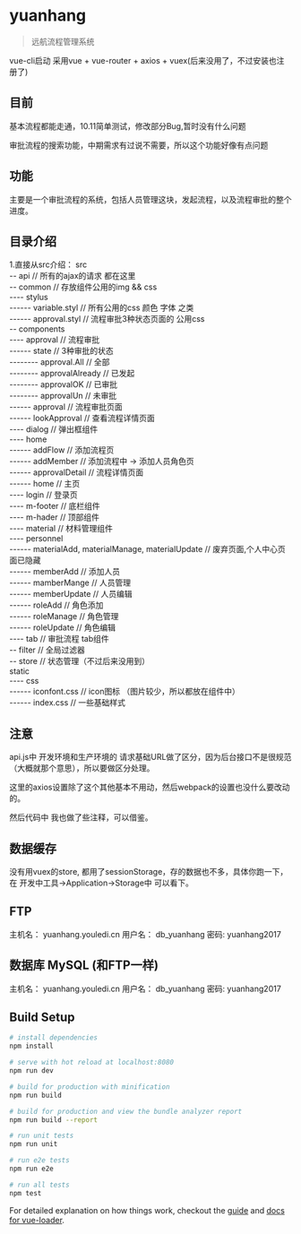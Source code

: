 # yuanhang

> 远航流程管理系统

vue-cli启动 采用vue + vue-router + axios + vuex(后来没用了，不过安装也注册了)

## 目前

基本流程都能走通，10.11简单测试，修改部分Bug,暂时没有什么问题

审批流程的搜索功能，中期需求有过说不需要，所以这个功能好像有点问题

## 功能

主要是一个审批流程的系统，包括人员管理这块，发起流程，以及流程审批的整个进度。

## 目录介绍

1.直接从src介绍：
src<br>
-- api // 所有的ajax的请求 都在这里<br>
-- common // 存放组件公用的img && css <br>
---- stylus<br>
------ variable.styl // 所有公用的css 颜色 字体 之类<br>
------ approval.styl // 流程审批3种状态页面的 公用css<br>
-- components<br>
---- approval // 流程审批<br>
------ state // 3种审批的状态<br>
-------- approval.All // 全部<br>
-------- approvalAlready // 已发起<br>
-------- approvalOK // 已审批<br>
-------- approvalUn // 未审批<br>
------ approval // 流程审批页面<br>
------ lookApproval // 查看流程详情页面<br>
---- dialog // 弹出框组件<br>
---- home<br>
------ addFlow // 添加流程页<br>
------ addMember // 添加流程中 -> 添加人员角色页<br>
------ approvalDetail // 流程详情页面<br>
------ home // 主页<br>
---- login // 登录页<br>
---- m-footer // 底栏组件<br>
---- m-hader // 顶部组件<br>
---- material // 材料管理组件<br>
---- personnel<br>
------ materialAdd, materialManage, materialUpdate // 废弃页面,个人中心页面已隐藏<br>
------ memberAdd // 添加人员<br>
------ mamberMange // 人员管理<br>
------ memberUpdate // 人员编辑<br>
------ roleAdd // 角色添加<br>
------ roleManage // 角色管理<br>
------ roleUpdate // 角色编辑<br>
---- tab // 审批流程 tab组件 <br>
-- filter // 全局过滤器<br>
-- store // 状态管理（不过后来没用到）<br>
static<br>
---- css<br>
------ iconfont.css // icon图标 （图片较少，所以都放在组件中）<br>
------ index.css // 一些基础样式<br>

## 注意

api.js中
开发环境和生产环境的 请求基础URL做了区分，因为后台接口不是很规范（大概就那个意思），所以要做区分处理。

这里的axios设置除了这个其他基本不用动，然后webpack的设置也没什么要改动的。

然后代码中 我也做了些注释，可以借鉴。

## 数据缓存

没有用vuex的store, 都用了sessionStorage，存的数据也不多，具体你跑一下，在 开发中工具->Application->Storage中 可以看下。

## FTP

主机名： yuanhang.youledi.cn
用户名： db_yuanhang
密码: yuanhang2017

## 数据库 MySQL (和FTP一样)

主机名： yuanhang.youledi.cn
用户名： db_yuanhang
密码: yuanhang2017





## Build Setup

``` bash
# install dependencies
npm install

# serve with hot reload at localhost:8080
npm run dev

# build for production with minification
npm run build

# build for production and view the bundle analyzer report
npm run build --report

# run unit tests
npm run unit

# run e2e tests
npm run e2e

# run all tests
npm test
```

For detailed explanation on how things work, checkout the [guide](http://vuejs-templates.github.io/webpack/) and [docs for vue-loader](http://vuejs.github.io/vue-loader).
